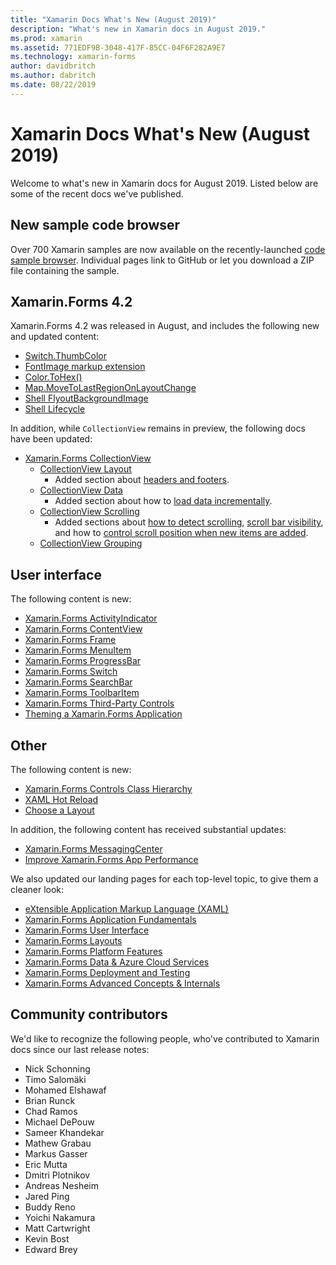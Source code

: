 ```yaml
---
title: "Xamarin Docs What's New (August 2019)"
description: "What's new in Xamarin docs in August 2019."
ms.prod: xamarin
ms.assetid: 771EDF9B-3048-417F-85CC-04F6F282A9E7
ms.technology: xamarin-forms
author: davidbritch
ms.author: dabritch
ms.date: 08/22/2019
---
```


# Xamarin Docs What's New (August 2019)

Welcome to what's new in Xamarin docs for August 2019. Listed below are some of the recent docs we've published.

## New sample code browser

Over 700 Xamarin samples are now available on the recently-launched [code sample browser](/samples/browse/?products=xamarin). Individual pages link to GitHub or let you download a ZIP file containing the sample.

## Xamarin.Forms 4.2

Xamarin.Forms 4.2 was released in August, and includes the following new and updated content:

- [Switch.ThumbColor](~/xamarin-forms/user-interface/switch.md#switch-appearance)
- [FontImage markup extension](~/xamarin-forms/xaml/markup-extensions/consuming.md#fontimage-markup-extension)
- [Color.ToHex()](~/xamarin-forms/user-interface/colors.md#modify-a-color)
- [Map.MoveToLastRegionOnLayoutChange](~/xamarin-forms/user-interface/map/map.md#maintain-map-region-on-layout-change)
- [Shell FlyoutBackgroundImage](~/xamarin-forms/app-fundamentals/shell/flyout.md#flyout-background-image)
- [Shell Lifecycle](~/xamarin-forms/app-fundamentals/shell/lifecycle.md)

In addition, while `CollectionView` remains in preview, the following docs have been updated:

- [Xamarin.Forms CollectionView](~/xamarin-forms/user-interface/collectionview/index.md)
  - [CollectionView Layout](~/xamarin-forms/user-interface/collectionview/layout.md)
    - Added section about [headers and footers](~/xamarin-forms/user-interface/collectionview/layout.md#headers-and-footers).
  - [CollectionView Data](~/xamarin-forms/user-interface/collectionview/populate-data.md)
    - Added section about how to [load data incrementally](~/xamarin-forms/user-interface/collectionview/populate-data.md#load-data-incrementally).
  - [CollectionView Scrolling](~/xamarin-forms/user-interface/collectionview/scrolling.md)
    - Added sections about [how to detect scrolling](~/xamarin-forms/user-interface/collectionview/scrolling.md#detect-scrolling), [scroll bar visibility](~/xamarin-forms/user-interface/collectionview/scrolling.md#scroll-bar-visibility), and how to [control scroll position when new items are added](~/xamarin-forms/user-interface/collectionview/scrolling.md#control-scroll-position-when-new-items-are-added).
  - [CollectionView Grouping](~/xamarin-forms/user-interface/collectionview/grouping.md)

## User interface

The following content is new:

- [Xamarin.Forms ActivityIndicator](~/xamarin-forms/user-interface/activityindicator.md)
- [Xamarin.Forms ContentView](~/xamarin-forms/user-interface/layouts/contentview.md)
- [Xamarin.Forms Frame](~/xamarin-forms/user-interface/layouts/frame.md)
- [Xamarin.Forms MenuItem](~/xamarin-forms/user-interface/menuitem.md)
- [Xamarin.Forms ProgressBar](~/xamarin-forms/user-interface/progressbar.md)
- [Xamarin.Forms Switch](~/xamarin-forms/user-interface/switch.md)
- [Xamarin.Forms SearchBar](~/xamarin-forms/user-interface/searchbar.md)
- [Xamarin.Forms ToolbarItem](~/xamarin-forms/user-interface/toolbaritem.md)
- [Xamarin.Forms Third-Party Controls](~/xamarin-forms/user-interface/controls/thirdparty.md)
- [Theming a Xamarin.Forms Application](~/xamarin-forms/user-interface/theming/theming.md)

## Other

The following content is new:

- [Xamarin.Forms Controls Class Hierarchy](~/xamarin-forms/internals/class-hierarchy.md)
- [XAML Hot Reload](~/xamarin-forms/xaml/hot-reload.md)
- [Choose a Layout](~/xamarin-forms/user-interface/layouts/choose-layout.md)

In addition, the following content has received substantial updates:

- [Xamarin.Forms MessagingCenter](~/xamarin-forms/app-fundamentals/messaging-center.md)
- [Improve Xamarin.Forms App Performance](~/xamarin-forms/deploy-test/performance.md)

We also updated our landing pages for each top-level topic, to give them a cleaner look:

- [eXtensible Application Markup Language (XAML)](~/xamarin-forms/xaml/index.yml)
- [Xamarin.Forms Application Fundamentals](~/xamarin-forms/app-fundamentals/index.yml)
- [Xamarin.Forms User Interface](~/xamarin-forms/user-interface/index.yml)
- [Xamarin.Forms Layouts](~/xamarin-forms/user-interface/layouts/index.yml)
- [Xamarin.Forms Platform Features](~/xamarin-forms/platform/index.yml)
- [Xamarin.Forms Data & Azure Cloud Services](~/xamarin-forms/data-cloud/index.yml)
- [Xamarin.Forms Deployment and Testing](~/xamarin-forms/deploy-test/index.yml)
- [Xamarin.Forms Advanced Concepts & Internals](~/xamarin-forms/internals/index.md)

## Community contributors

We'd like to recognize the following people, who've contributed to Xamarin docs since our last release notes:

- Nick Schonning
- Timo Salomäki
- Mohamed Elshawaf
- Brian Runck
- Chad Ramos
- Michael DePouw
- Sameer Khandekar
- Mathew Grabau
- Markus Gasser
- Eric Mutta
- Dmitri Plotnikov
- Andreas Nesheim
- Jared Ping
- Buddy Reno
- Yoichi Nakamura
- Matt Cartwright
- Kevin Bost
- Edward Brey
